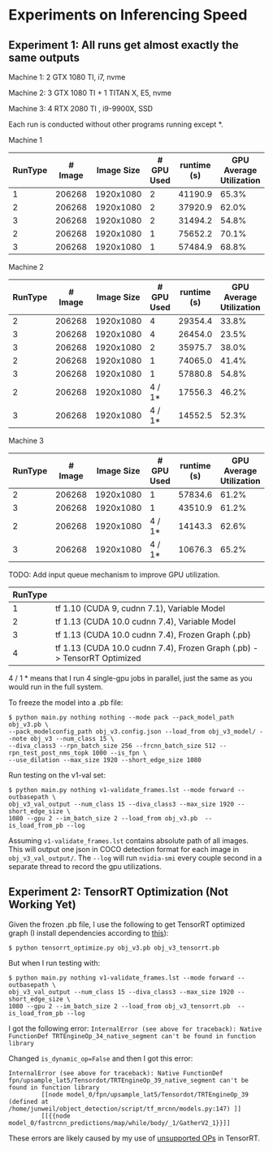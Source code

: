 # Experiments on Inferencing Speed



## Experiment 1: All runs get almost exactly the same outputs

Machine 1: 2 GTX 1080 TI, i7, nvme

Machine 2: 3 GTX 1080 TI + 1 TITAN X, E5, nvme

Machine 3: 4 RTX 2080 TI , i9-9900X, SSD

Each run is conducted without other programs running except \*.

Machine 1

| RunType | # Image | Image Size | # GPU Used | runtime (s) | GPU Average Utilization | Per GPU FPS |
|---------|---------|------------|------------|-------------|-------------------------|-------------|
| 1       | 206268  | 1920x1080  | 2          | 41190.9     | 65.3%                   | 2.50        |
| 2       | 206268  | 1920x1080  | 2          | 37920.9     | 62.0%                   | 2.72        |
| 3       | 206268  | 1920x1080  | 2          | 31494.2     | 54.8%                   | 3.27        |
| 2       | 206268  | 1920x1080  | 1          | 75652.2     | 70.1%                   | 2.73        |
| 3       | 206268  | 1920x1080  | 1          | 57484.9     | 68.8%                   | 3.59        |

Machine 2

| RunType | # Image | Image Size | # GPU Used | runtime (s) | GPU Average Utilization | Per GPU FPS |
|---------|---------|------------|------------|-------------|-------------------------|-------------|
| 2       | 206268  | 1920x1080  | 4          | 29354.4     | 33.8%                   | 1.76        |
| 3       | 206268  | 1920x1080  | 4          | 26454.0     | 23.5%                   | 1.95        |
| 3       | 206268  | 1920x1080  | 2          | 35975.7     | 38.0%                   | 2.87        |
| 2       | 206268  | 1920x1080  | 1          | 74065.0     | 41.4%                   | 2.78        |
| 3       | 206268  | 1920x1080  | 1          | 57880.8     | 54.8%                   | 3.56        |
| 2       | 206268  | 1920x1080  | 4 / 1*     | 17556.3     | 46.2%                   | 2.94        |
| 3       | 206268  | 1920x1080  | 4 / 1*     | 14552.5     | 52.3%                   | 3.54        |

Machine 3

| RunType | # Image | Image Size | # GPU Used | runtime (s) | GPU Average Utilization | Per GPU FPS |
|---------|---------|------------|------------|-------------|-------------------------|-------------|
| 2       | 206268  | 1920x1080  | 1          | 57834.6     | 61.2%                   | 3.57        |
| 3       | 206268  | 1920x1080  | 1          | 43510.9     | 61.2%                   | 4.74        |
| 2       | 206268  | 1920x1080  | 4 / 1*     | 14143.3     | 62.6%                   | 3.65        |
| 3       | 206268  | 1920x1080  | 4 / 1*     | 10676.3     | 65.2%                   | 4.83        |

TODO: Add input queue mechanism to improve GPU utilization.

| RunType |                                                                         |
|---------|-------------------------------------------------------------------------|
| 1       | tf 1.10 (CUDA 9, cudnn 7.1), Variable Model                             |
| 2       | tf 1.13 (CUDA 10.0 cudnn 7.4), Variable Model                           |
| 3       | tf 1.13 (CUDA 10.0 cudnn 7.4), Frozen Graph (.pb)                       |
| 4       | tf 1.13 (CUDA 10.0 cudnn 7.4), Frozen Graph (.pb) -> TensorRT Optimized |


4 / 1 * means that I run 4 single-gpu jobs in parallel, just the same as you would run in the full system.

To freeze the model into a .pb file:
```
$ python main.py nothing nothing --mode pack --pack_model_path obj_v3.pb \
--pack_modelconfig_path obj_v3.config.json --load_from obj_v3_model/ --note obj_v3 --num_class 15 \
--diva_class3 --rpn_batch_size 256 --frcnn_batch_size 512 --rpn_test_post_nms_topk 1000 --is_fpn \
--use_dilation --max_size 1920 --short_edge_size 1080
```

Run testing on the v1-val set:
```
$ python main.py nothing v1-validate_frames.lst --mode forward --outbasepath \
obj_v3_val_output --num_class 15 --diva_class3 --max_size 1920 --short_edge_size \
1080 --gpu 2 --im_batch_size 2 --load_from obj_v3.pb  --is_load_from_pb --log
```
Assuming `v1-validate_frames.lst` contains absolute path of all images. This will output one json in COCO detection format for each image in `obj_v3_val_output/`. The `--log` will run `nvidia-smi` every couple second in a separate thread to record the gpu utilizations.

## Experiment 2: TensorRT Optimization (Not Working Yet)

Given the frozen .pb file, I use the following to get TensorRT optimized graph (I install dependencies according to [this](https://www.tensorflow.org/install/gpu#ubuntu_1604_cuda_10)):
```
$ python tensorrt_optimize.py obj_v3.pb obj_v3_tensorrt.pb
```

But when I run testing with:
```
$ python main.py nothing v1-validate_frames.lst --mode forward --outbasepath \
obj_v3_val_output --num_class 15 --diva_class3 --max_size 1920 --short_edge_size \
1080 --gpu 2 --im_batch_size 2 --load_from obj_v3_tensorrt.pb  --is_load_from_pb --log
```
I got the following error:
`InternalError (see above for traceback): Native FunctionDef TRTEngineOp_34_native_segment can't be found in function library`

Changed `is_dynamic_op=False` and then I got this error:
```
InternalError (see above for traceback): Native FunctionDef fpn/upsample_lat5/Tensordot/TRTEngineOp_39_native_segment can't be found in function library
         [[node model_0/fpn/upsample_lat5/Tensordot/TRTEngineOp_39 (defined at /home/junweil/object_detection/script/tf_mrcnn/models.py:147) ]]
         [[{{node model_0/fastrcnn_predictions/map/while/body/_1/GatherV2_1}}]]
```

These errors are likely caused by my use of [unsupported OPs](https://github.com/tensorflow/tensorrt/issues/80) in TensorRT.
